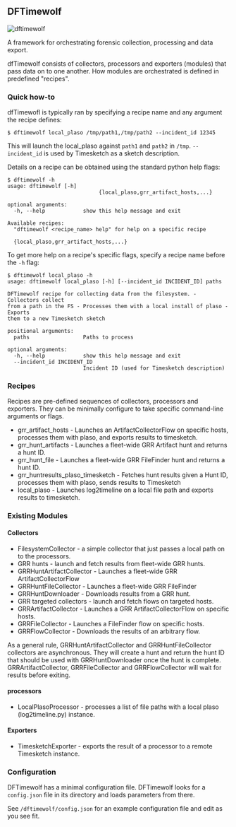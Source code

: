 ## DFTimewolf

![dftimewolf](https://cloud.githubusercontent.com/assets/13300571/17257013/0065185c-5575-11e6-957d-5e662ec78d8c.png)

A framework for orchestrating forensic collection, processing and data export.

dfTimewolf consists of collectors, processors and exporters (modules) that pass
data on to one another. How modules are orchestrated is defined in predefined
"recipes".

### Quick how-to

dfTimewofl is typically ran by specifying a recipe name and any argument the
recipe defines:

```
$ dftimewolf local_plaso /tmp/path1,/tmp/path2 --incident_id 12345
```
This will launch the local_plaso against `path1` and `path2` in `/tmp`.
`--incident_id` is used by Timesketch as a sketch description.

Details on a recipe can be obtained using the standard python help flags:

```
$ dftimewolf -h
usage: dftimewolf [-h]
                             {local_plaso,grr_artifact_hosts,...}

optional arguments:
  -h, --help            show this help message and exit

Available recipes:
  "dftimewolf <recipe_name> help" for help on a specific recipe

  {local_plaso,grr_artifact_hosts,...}
```

To get more help on a recipe's specific flags, specify a recipe name before
the `-h` flag:

```
$ dftimewolf local_plaso -h
usage: dftimewolf local_plaso [-h] [--incident_id INCIDENT_ID] paths

DFTimewolf recipe for collecting data from the filesystem. - Collectors collect
from a path in the FS - Processes them with a local install of plaso - Exports
them to a new Timesketch sketch

positional arguments:
  paths                 Paths to process

optional arguments:
  -h, --help            show this help message and exit
  --incident_id INCIDENT_ID
                        Incident ID (used for Timesketch description)
```


### Recipes

Recipes are pre-defined sequences of collectors, processors and exporters. They
can be minimally configure to take specific command-line arguments or flags.

* grr_artifact_hosts - Launches an ArtifactCollectorFlow on specific hosts,
  processes them with plaso, and exports results to timesketch.
* grr_hunt_artifacts - Launches a fleet-wide GRR Artifact hunt and returns a
  hunt ID.
* grr_hunt_file - Launches a fleet-wide GRR FileFinder hunt and returns a
  hunt ID.
* grr_huntresults_plaso_timesketch - Fetches hunt results given a Hunt ID,
  processes them with plaso, sends results to Timesketch
* local_plaso - Launches log2timeline on a local file path and exports results
  to timesketch.

### Existing Modules

#### Collectors

* FilesystemCollector - a simple collector that just passes a local path on to
the processors.
* GRR hunts - launch and fetch results from fleet-wide GRR hunts.
 * GRRHuntArtifactCollector - Launches a fleet-wide GRR ArtifactCollectorFlow
 * GRRHuntFileCollector - Launches a fleet-wide GRR FileFinder
 * GRRHuntDownloader - Downloads results from a GRR hunt.
* GRR targeted collectors - launch and fetch flows on targeted hosts.
 * GRRArtifactCollector - Launches a GRR ArtifactCollectorFlow on specific
   hosts.
 * GRRFileCollector - Launches a FileFinder flow on specific hosts.
 * GRRFlowCollector - Downloads the results of an arbitrary flow.

As a general rule, GRRHuntArtifactCollector and GRRHuntFileCollector collectors
are asynchronous. They will create a hunt and return the hunt ID that should be
used with GRRHuntDownloader once the hunt is complete. GRRArtifactCollector,
GRRFileCollector and GRRFlowCollector will wait for results before exiting.

#### processors

* LocalPlasoProcessor - processes a list of file paths with a local plaso
(log2timeline.py) instance.

#### Exporters

* TimesketchExporter - exports the result of a processor to a remote Timesketch
instance.



### Configuration

DFTimewolf has a minimal configuration file. DFTimewolf looks for a
`config.json` file in its directory and loads parameters from there.

See `/dftimewolf/config.json` for an example configuration file and
edit as you see fit.
